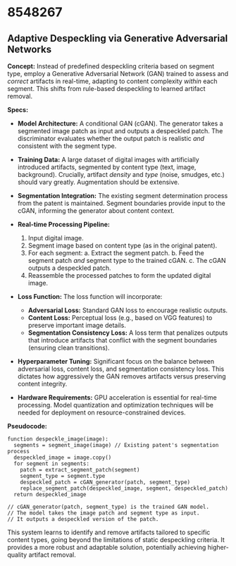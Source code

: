 # 8548267

## Adaptive Despeckling via Generative Adversarial Networks

**Concept:** Instead of predefined despeckling criteria based on segment type, employ a Generative Adversarial Network (GAN) trained to assess and *correct* artifacts in real-time, adapting to content complexity *within* each segment. This shifts from rule-based despeckling to learned artifact removal.

**Specs:**

*   **Model Architecture:** A conditional GAN (cGAN). The generator takes a segmented image patch as input and outputs a despeckled patch. The discriminator evaluates whether the output patch is realistic *and* consistent with the segment type.
*   **Training Data:**  A large dataset of digital images with artificially introduced artifacts, segmented by content type (text, image, background). Crucially, artifact *density* and *type* (noise, smudges, etc.) should vary greatly. Augmentation should be extensive.
*   **Segmentation Integration:** The existing segment determination process from the patent is maintained.  Segment boundaries provide input to the cGAN, informing the generator about content context.
*   **Real-time Processing Pipeline:**
    1.  Input digital image.
    2.  Segment image based on content type (as in the original patent).
    3.  For each segment:
        a. Extract the segment patch.
        b. Feed the segment patch *and* segment type to the trained cGAN.
        c. The cGAN outputs a despeckled patch.
    4.  Reassemble the processed patches to form the updated digital image.

*   **Loss Function:** The loss function will incorporate:
    *   **Adversarial Loss:** Standard GAN loss to encourage realistic outputs.
    *   **Content Loss:**  Perceptual loss (e.g., based on VGG features) to preserve important image details.
    *   **Segmentation Consistency Loss:**  A loss term that penalizes outputs that introduce artifacts that conflict with the segment boundaries (ensuring clean transitions).

*   **Hyperparameter Tuning:**  Significant focus on the balance between adversarial loss, content loss, and segmentation consistency loss. This dictates how aggressively the GAN removes artifacts versus preserving content integrity.

*   **Hardware Requirements:**  GPU acceleration is essential for real-time processing.  Model quantization and optimization techniques will be needed for deployment on resource-constrained devices.

**Pseudocode:**

```
function despeckle_image(image):
  segments = segment_image(image) // Existing patent's segmentation process
  despeckled_image = image.copy()
  for segment in segments:
    patch = extract_segment_patch(segment)
    segment_type = segment.type
    despeckled_patch = cGAN_generator(patch, segment_type)
    replace_segment_patch(despeckled_image, segment, despeckled_patch)
  return despeckled_image

// cGAN_generator(patch, segment_type) is the trained GAN model.
// The model takes the image patch and segment type as input.
// It outputs a despeckled version of the patch.
```

This system learns to identify and remove artifacts tailored to specific content types, going beyond the limitations of static despeckling criteria. It provides a more robust and adaptable solution, potentially achieving higher-quality artifact removal.